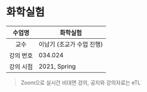 화학실험
========

수업명 | 화학실험
:-----:|----
교수 | 이남기 (조교가 수업 진행)
강의 번호 | 034.024
강의 시점 | 2021, Spring

> Zoom으로 실시간 비대면 강의, 공지와 강의자료는 eTL
